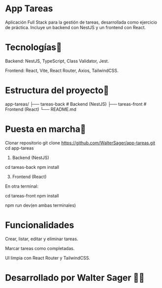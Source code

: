 # App Tareas

Aplicación Full Stack para la gestión de tareas, desarrollada como ejercicio de práctica.
Incluye un backend con NestJS y un frontend con React.

# Tecnologías🧰

Backend: NestJS, TypeScript, Class Validator, Jest.

Frontend: React, Vite, React Router, Axios, TailwindCSS.


# Estructura del proyecto📂
app-tareas/
├── tareas-back   # Backend (NestJS)
├── tareas-front  # Frontend (React)
└── README.md

# Puesta en marcha🚀
Clonar repositorio
git clone https://github.com/WalterSager/app-tareas.git
cd app-tareas

1. Backend (NestJS)

cd tareas-back
npm install

3. Frontend (React)

En otra terminal:

cd tareas-front
npm install

npm run dev(en ambas terminales)


# Funcionalidades

Crear, listar, editar y eliminar tareas.

Marcar tareas como completadas.

UI limpia con React Router y TailwindCSS.



# Desarrollado por Walter Sager 👨‍💻
